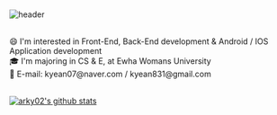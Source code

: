 ###

![header](https://capsule-render.vercel.app/api?type=venom&color=timeAuto&height=200&section=header&text=Hi%20there!%20👋&fontSize=70)

<br/>
😄 I'm interested in Front-End, Back-End development & Android / IOS Application development <br />
🎓 I'm majoring in CS & E, at Ewha Womans University<br />
📧 E-mail: kyean07@naver.com / kyean831@gmail.com <br />
<br />

<!--
**arky02/arky02** is a ✨ _special_ ✨ repository because its `README.md` (this file) appears on your GitHub profile.

Here are some ideas to get you started:

- 🔭 I’m currently working on ...
- 🌱 I’m currently learningmTypeScript, React, Flutter <br />
- 👯 I’m looking to collaborate on ...
- 🤔 I’m looking for help with ...
- 💬 Ask me about ...
- 📫 How to reach me: ...
- 😄 Pronouns: ...
- ⚡ Fun fact: ...
-->


 [![arky02's github stats](https://github-readme-stats.vercel.app/api?username=arky02&show_icons=true&theme=dracula)](https://github.com/anuraghazra/github-readme-stats)
